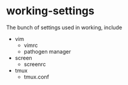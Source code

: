 # working-settings
The bunch of settings used in working, include
* vim
  - vimrc
  - pathogen manager
* screen
  - screenrc
* tmux
  - tmux.conf
